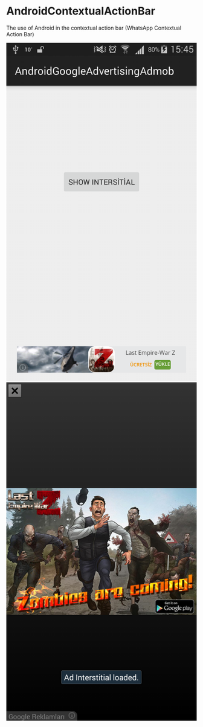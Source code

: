 AndroidContextualActionBar
==========================

The use of Android in the contextual action bar  (WhatsApp Contextual Action Bar)

![Alt text](https://github.com/harunkor/AndroidGoogleAdvertisingAdmob/blob/master/device-2016-02-11-154500.png?raw=true "")
![Alt text](https://github.com/harunkor/AndroidGoogleAdvertisingAdmob/blob/master/device-2016-02-11-154519.png?raw=true "")
